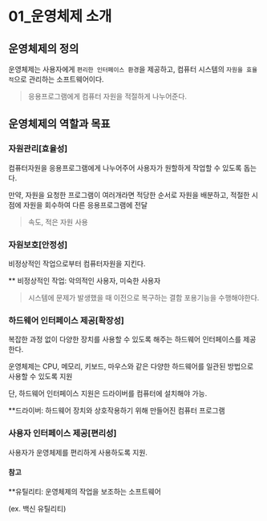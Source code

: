 # 01_운영체제 소개



 ## 운영체제의 정의

운영체제는 사용자에게 `편리한 인터페이스 환경`을 제공하고, 컴퓨터 시스템의 `자원을 효율적`으로 관리하는 소프트웨어이다.



> 응용프로그램에게 컴퓨터 자원을 적절하게 나누어준다.



## 운영체제의 역할과 목표



### 자원관리[효율성]

컴퓨터자원을 응용프로그램에게 나누어주어 사용자가 원할하게 작업할 수 있도록 돕는다.

만약, 자원을 요청한 프로그램이 여러개라면 적당한 순서로 자원을 배분하고, 적절한 시점에 자원을 회수하여 다른 응용프로그램에 전달

> 속도, 적은 자원 사용



### 자원보호[안정성]

비정상적인 작업으로부터 컴퓨터자원을 지킨다.

** 비정상적인 작업: 악의적인 사용자, 미숙한 사용자

> 시스템에 문제가 발생했을 때 이전으로 복구하는 결함 포용기능을 수행해야한다.



### 하드웨어 인터페이스 제공[확장성]

복잡한 과정 없이 다양한 장치를 사용할 수 있도록 해주는 하드웨어 인터페이스를 제공한다.

운영체제는 CPU, 메모리, 키보드, 마우스와 같은 다양한 하드웨어를 일관된 방법으로 사용할 수 있도록 지원



단, 하드웨어 인터페이스 지원은 드라이버를 컴퓨터에 설치해야 가능.

**드라이버: 하드웨어 장치와 상호작용하기 위해 만들어진 컴퓨터 프로그램



### 사용자 인터페이스 제공[편리성]

사용자가 운영체제를 편리하게 사용하도록 지원. 



#### 참고

**유틸리티: 운영체제의 작업을 보조하는 소프트웨어

(ex. 백신 유틸리티)